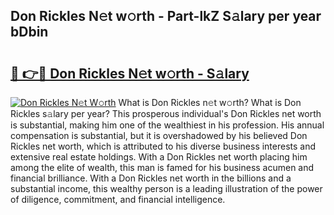 ## Don Rickles N𝚎t w𝚘rth - Part-lkZ S𝚊lary per year bDbin

# <h2><a href="http://gc358ug.nevu.top/?p=Don+Rickles">🔗 👉🔴 Don Rickles N𝚎t w𝚘rth - S𝚊lary</a></h2>

[![Don Rickles N𝚎t W𝚘rth](https://i.imgur.com/Oavwk0R.jpeg)](http://gc358ug.nevu.top/?p=Don+Rickles)
What is Don Rickles n𝚎t w𝚘rth? What is Don Rickles s𝚊lary per year?
This prosperous individual's Don Rickles net worth is substantial, making him one of the wealthiest in his profession. His annual compensation is substantial, but it is overshadowed by his believed Don Rickles net worth, which is attributed to his diverse business interests and extensive real estate holdings. With a Don Rickles net worth placing him among the elite of wealth, this man is famed for his business acumen and financial brilliance. With a Don Rickles net worth in the billions and a substantial income, this wealthy person is a leading illustration of the power of diligence, commitment, and financial intelligence.
